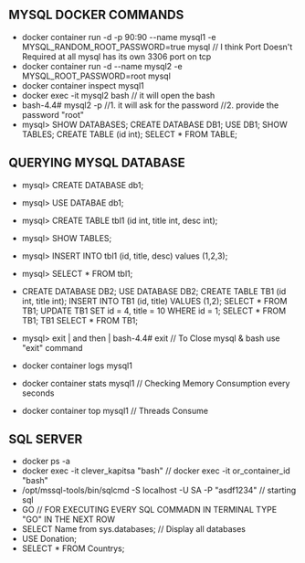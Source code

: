 ## MYSQL DOCKER COMMANDS
- docker container run -d -p 90:90 --name mysql1 -e MYSQL_RANDOM_ROOT_PASSWORD=true mysql // I think Port Doesn't Required at all mysql has its own 3306 port on tcp
- docker container run -d --name mysql2 -e MYSQL_ROOT_PASSWORD=root mysql
- docker container inspect mysql1
- docker exec -it mysql2 bash // it will open the bash
- bash-4.4# mysql2 -p //1. it will ask for the password //2. provide the password "root"
- mysql> SHOW DATABASES; CREATE DATABASE DB1; USE DB1; SHOW TABLES; CREATE TABLE (id int); SELECT * FROM TABLE;

## QUERYING MYSQL DATABASE 
- mysql> CREATE DATABASE db1;
- mysql> USE DATABAE db1;
- mysql> CREATE TABLE tbl1 (id int, title int, desc int);
- mysql> SHOW TABLES;
- mysql> INSERT INTO  tbl1 (id, title, desc) values (1,2,3);
- mysql> SELECT * FROM tbl1;
- CREATE DATABASE DB2; USE DATABASE DB2; CREATE TABLE TB1 (id int, title int); INSERT INTO TB1 (id, title) VALUES (1,2); SELECT * FROM TB1; UPDATE TB1 SET id = 4, title = 10 WHERE id = 1; SELECT * FROM TB1;
TB1 SELECT * FROM TB1;

- mysql> exit | and then | bash-4.4# exit // To Close mysql & bash use "exit" command
- docker container logs mysql1
- docker container stats mysql1 // Checking Memory Consumption every seconds
- docker container top mysql1 // Threads Consume

## SQL SERVER
- docker ps -a
- docker exec -it clever_kapitsa "bash" // docker exec -it or_container_id "bash"
- /opt/mssql-tools/bin/sqlcmd -S localhost -U SA -P "asdf1234" // starting sql
- GO // FOR EXECUTING EVERY SQL COMMADN IN TERMINAL TYPE "GO" IN THE NEXT ROW
- SELECT Name from sys.databases; // Display all databases
- USE Donation;
- SELECT * FROM Countrys;
